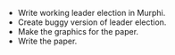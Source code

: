 * Write working leader election in Murphi.
* Create buggy version of leader election.
* Make the graphics for the paper.
* Write the paper.
